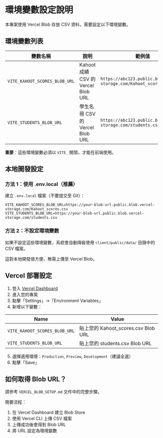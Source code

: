 # 環境變數設定說明

本專案使用 Vercel Blob 存放 CSV 資料，需要設定以下環境變數。

## 環境變數列表

| 變數名稱 | 說明 | 範例值 |
|---------|------|--------|
| `VITE_KAHOOT_SCORES_BLOB_URL` | Kahoot 成績 CSV 的 Vercel Blob URL | `https://abc123.public.blob.vercel-storage.com/Kahoot_scores.csv` |
| `VITE_STUDENTS_BLOB_URL` | 學生名冊 CSV 的 Vercel Blob URL | `https://abc123.public.blob.vercel-storage.com/students.csv` |

**重要**：這些環境變數必須以 `VITE_` 開頭，才能在前端使用。

## 本地開發設定

### 方法 1：使用 .env.local（推薦）

建立 `.env.local` 檔案（不要提交至 Git）：

```env
VITE_KAHOOT_SCORES_BLOB_URL=https://your-blob-url.public.blob.vercel-storage.com/Kahoot_scores.csv
VITE_STUDENTS_BLOB_URL=https://your-blob-url.public.blob.vercel-storage.com/students.csv
```

### 方法 2：不設定環境變數

如果不設定這些環境變數，系統會自動降級使用 `client/public/data/` 目錄中的 CSV 檔案。

這對本地開發很方便，無需上傳至 Vercel Blob。

## Vercel 部署設定

1. 登入 [Vercel Dashboard](https://vercel.com)
2. 進入您的專案
3. 點擊「Settings」→「Environment Variables」
4. 新增以下變數：

| Name | Value |
|------|-------|
| `VITE_KAHOOT_SCORES_BLOB_URL` | 貼上您的 Kahoot_scores.csv Blob URL |
| `VITE_STUDENTS_BLOB_URL` | 貼上您的 students.csv Blob URL |

5. 選擇適用環境：`Production`, `Preview`, `Development`（建議全選）
6. 點擊「Save」

## 如何取得 Blob URL？

請參考 `VERCEL_BLOB_SETUP.md` 文件中的完整步驟。

簡要流程：
1. 在 Vercel Dashboard 建立 Blob Store
2. 使用 Vercel CLI 上傳 CSV 檔案
3. 上傳成功後會得到 Blob URL
4. 將 URL 設定為環境變數
